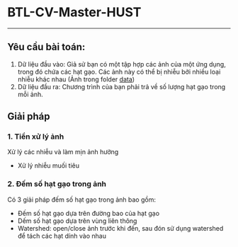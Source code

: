 # BTL-CV-Master-HUST

--- 

## Yêu cầu bài toán:
1) Dữ liệu đầu vào:
Giả sử bạn có một tập hợp các ảnh của một ứng dụng, trong đó chứa các hạt gạo. Các ảnh này
có thể bị nhiễu bởi nhiều loại nhiễu khác nhau (Ảnh trong folder [data](BTL-1/data))
2) Dữ liệu đầu ra:
Chương trình của bạn phải trả về số lượng hạt gạo trong mỗi ảnh.


## Giải pháp

### 1. Tiền xử lý ảnh
Xử lý các nhiễu và làm mịn ảnh hưởng
- Xử lý nhiễu muối tiêu

### 2. Đếm số hạt gạo trong ảnh
Có 3 giải pháp đếm số hạt gạo trong ảnh bao gồm:
- Đếm số hạt gạo dựa trên đường bao của hạt gạo
- Dếm số hạt gạo dựa trên vùng liên thông
- Watershed: open/close ảnh trước khi đến, sau đón sử dụng watershed để tách các hạt dính vào nhau